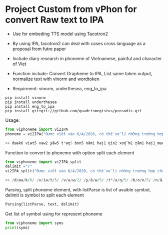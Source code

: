 # Project Custom from vPhon for convert Raw text to IPA

* Use for embeding TTS model using Tacotron2

* By using IPA, tacotron2 can deal with cases cross language as a proposal from futre paper

* Include diary research in phoneme of Vietnamese, painful and character of Viet

* Function include: Convert Grapheme to IPA, List same token output, normalize text with vinorm and wordtoken

* Requirment: vinorm, underthesea, eng_to_ipa

```
pip install vinorm
pip install underthesea
pip install eng_to_ipa
pip install git+git://github.com/quadrismegistus/prosodic.git
```

Usage:

```python
from viphoneme import vi2IPA
phoneme = vi2IPA("Được viết vào 6/4/2020, có thể xử lí những trường hợp chứa English")

>> dɯək6 viət5 vaw2 ʂăw5 tʰaŋ5 bon5 năm1 haj1 ŋin2 xoŋ͡m1 ʈăm1 haj1_mɯəj1 , kɔ5_tʰe4 sɯ4_li5 ɲɯŋ3 ʈɯəŋ2_hɤp6 cɯə5 ˈɪŋlɪʃ
```
Function to convert to phoneme with option split each element
```python
from viphoneme import vi2IPA_split
delimit ="/"
vi2IPA_split("Được viết vào 6/4/2020, có thể xử lí những trường hợp chứa English", delimit)

>> /d/ɯə/k/6/ /v/iə/t/5/ /v/a/w/2/ /ʂ/ă/w/5/ /tʰ/a/ŋ/5/ /b/o/n/5/ /n/ă/m/1/ /h/a/j/1/ /ŋ/i/n/2/ /x/o/ŋ͡m/1/ /ʈ/ă/m/1/ /h/a/j/1/_/m/ɯə/j/1/ /,/ /k/ɔ/5/_/tʰ/e/4/ /s/ɯ/4/_/l/i/5/ /ɲ/ɯ/ŋ/3/ /ʈ/ɯə/ŋ/2/_/h/ɤ/p/6/ /c/ɯə/5/ /ɪ/ŋ/l/ɪ/ʃ/ /./
```

Parsing, split phoneme element, with listParse is list of avaible symbol, delimit is symbol to split each element
```python
Parsing(listParse, text, delimit)
```

Get list of symbol using for represent phoneme
```python
from viphoneme import syms
print(syms)
```